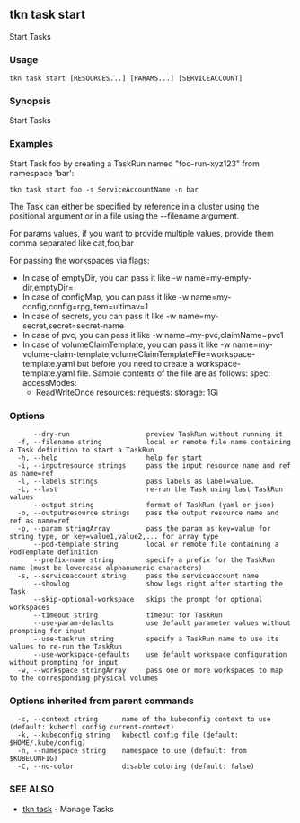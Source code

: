 ## tkn task start

Start Tasks

### Usage

```
tkn task start [RESOURCES...] [PARAMS...] [SERVICEACCOUNT]
```

### Synopsis

Start Tasks

### Examples

Start Task foo by creating a TaskRun named "foo-run-xyz123" from namespace 'bar':

    tkn task start foo -s ServiceAccountName -n bar

The Task can either be specified by reference in a cluster using the positional argument
or in a file using the --filename argument.

For params values, if you want to provide multiple values, provide them comma separated
like cat,foo,bar

For passing the workspaces via flags:

- In case of emptyDir, you can pass it like -w name=my-empty-dir,emptyDir=
- In case of configMap, you can pass it like -w name=my-config,config=rpg,item=ultimav=1
- In case of secrets, you can pass it like -w name=my-secret,secret=secret-name
- In case of pvc, you can pass it like -w name=my-pvc,claimName=pvc1
- In case of volumeClaimTemplate, you can pass it like -w name=my-volume-claim-template,volumeClaimTemplateFile=workspace-template.yaml
  but before you need to create a workspace-template.yaml file. Sample contents of the file are as follows:
  spec:
   accessModes:
     - ReadWriteOnce
   resources:
     requests:
       storage: 1Gi


### Options

```
      --dry-run                   preview TaskRun without running it
  -f, --filename string           local or remote file name containing a Task definition to start a TaskRun
  -h, --help                      help for start
  -i, --inputresource strings     pass the input resource name and ref as name=ref
  -l, --labels strings            pass labels as label=value.
  -L, --last                      re-run the Task using last TaskRun values
      --output string             format of TaskRun (yaml or json)
  -o, --outputresource strings    pass the output resource name and ref as name=ref
  -p, --param stringArray         pass the param as key=value for string type, or key=value1,value2,... for array type
      --pod-template string       local or remote file containing a PodTemplate definition
      --prefix-name string        specify a prefix for the TaskRun name (must be lowercase alphanumeric characters)
  -s, --serviceaccount string     pass the serviceaccount name
      --showlog                   show logs right after starting the Task
      --skip-optional-workspace   skips the prompt for optional workspaces
      --timeout string            timeout for TaskRun
      --use-param-defaults        use default parameter values without prompting for input
      --use-taskrun string        specify a TaskRun name to use its values to re-run the TaskRun
      --use-workspace-defaults    use default workspace configuration without prompting for input
  -w, --workspace stringArray     pass one or more workspaces to map to the corresponding physical volumes
```

### Options inherited from parent commands

```
  -c, --context string      name of the kubeconfig context to use (default: kubectl config current-context)
  -k, --kubeconfig string   kubectl config file (default: $HOME/.kube/config)
  -n, --namespace string    namespace to use (default: from $KUBECONFIG)
  -C, --no-color            disable coloring (default: false)
```

### SEE ALSO

* [tkn task](tkn_task.md)	 - Manage Tasks

